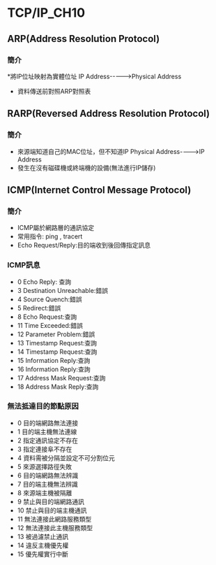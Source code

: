 # TCP/IP_CH10
## ARP(Address Resolution Protocol)
### 簡介
*將IP位址映射為實體位址
IP Address----->Physical Address
* 資料傳送前對照ARP對照表
## RARP(Reversed Address Resolution Protocol)
### 簡介
* 來源端知道自己的MAC位址，但不知道IP
Physical Address---->IP Address
* 發生在沒有磁碟機或終端機的設備(無法進行IP儲存)
## ICMP(Internet Control Message Protocol)
### 簡介
* ICMP屬於網路層的通訊協定
* 常用指令: ping , tracert
* Echo Request/Reply:目的端收到後回傳指定訊息
### ICMP訊息
*  0 Echo Reply: 查詢
*  3 Destination Unreachable:錯誤
*  4 Source Quench:錯誤
*  5 Redirect:錯誤
*  8 Echo Request:查詢
* 11 Time Exceeded:錯誤
* 12 Parameter Problem:錯誤
* 13 Timestamp Request:查詢
* 14 Timestamp Request:查詢
* 15 Information Reply:查詢
* 16 Information Reply:查詢
* 17 Address Mask Request:查詢
* 18 Address Mask Reply:查詢
### 無法抵達目的節點原因
*  0 目的端網路無法連接
*  1 目的端主機無法連線
*  2 指定通訊協定不存在
*  3 指定連接阜不存在
*  4 資料需被分隔並設定不可分割位元
*  5 來源選擇路徑失敗
*  6 目的端網路無法辨識
*  7 目的端主機無法辨識
*  8 來源端主機被隔離
*  9 禁止與目的端網路通訊
* 10 禁止與目的端主機通訊
* 11 無法連接此網路服務類型
* 12 無法連接此主機服務類型
* 13 被過濾禁止通訊
* 14 違反主機優先權
* 15 優先權實行中斷

